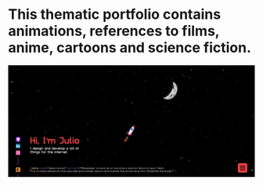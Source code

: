 <h1>This thematic portfolio contains animations, references to films, anime, cartoons and science fiction.</h1>

<img src="media/works/1682536377_1612_26.04.2023_1343x609.jpg"> <br /> <br />
